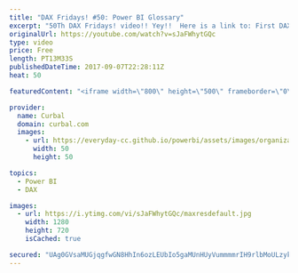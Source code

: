 ```yaml
---
title: "DAX Fridays! #50: Power BI Glossary"
excerpt: "50Th DAX Fridays! video!! Yey!!  Here is a link to: First DAX Friday video: https://www.youtube.com/watch?v=vcYz0XPklXg&index=3&list=PLDz00l_jz6zym_YP8ZW11o52niGfCP8pN  DAX Fridays Survey: https://1drv.ms/xs/s!Ar8CDNp8cGTcgjaHonN82T8I1jQT  Power BI Glossary: https://curbal.com/blogglossary  PREVIOUS"
originalUrl: https://youtube.com/watch?v=sJaFWhytGQc
type: video
price: Free
length: PT13M33S
publishedDateTime: 2017-09-07T22:28:11Z
heat: 50

featuredContent: "<iframe width=\"800\" height=\"500\" frameborder=\"0\" src=\"https://www.youtube.com/embed/sJaFWhytGQc\" allow=\"accelerometer; autoplay; encrypted-media; gyroscope; picture-in-picture\" allowfullscreen></iframe>"

provider:
  name: Curbal
  domain: curbal.com
  images:
    - url: https://everyday-cc.github.io/powerbi/assets/images/organizations/curbal.com-50x50.jpg
      width: 50
      height: 50

topics:
  - Power BI
  - DAX

images:
  - url: https://i.ytimg.com/vi/sJaFWhytGQc/maxresdefault.jpg
    width: 1280
    height: 720
    isCached: true

secured: "UAg0GVsaMUGjqgfwGN8HhIn6ozLEUbIo5gaMUnHUyVummmmrIH9rlbMoULzykfkh4mpfOqtmqjOnuxurl9a6AEQ7oHKAPZWEUotHfz6VmUz8xI+0w+4DAGiC7kFSBOH96WRP2O9vKtMQgbzp/ahilXAhahV/NUTtyYaLP54QvKqmcb+mhBP3jIRuLAxu92jSG/22getId0c2KKEF/0VjIrsce/FcIeVr5nyFOD9bmmbBoRvJFREOI52iFvqBKDHX15es36tbNGyIlr5PzBbGk9jcBZeDp6e8Ob4arZyPXtx266KYJReXQKmpd4Q2Z5n438SmuY353zIrcP2aE3YTSSo8/ZgexclK/rMb7hmVJc8MB9v3+nN5bu6WS1k3LYwTuimKk6Qsv+wMFinUkrJCM8v/BtzwlbZsJBEIt8Hg0dg=;/tIoOiw91fIFTf0SfA7xpg=="
---
```


